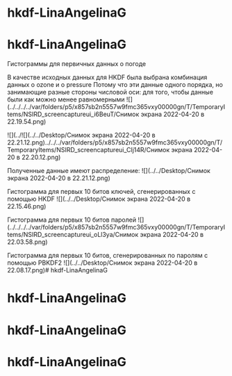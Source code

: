 # hkdf-LinaAngelinaG
# hkdf-LinaAngelinaG


Гистограммы для первичных данных о погоде


В качестве исходных данных для HKDF была выбрана комбинация данных о ozone и о pressure
Потому что эти данные одного порядка, но занимающие разные стороны числовой оси: для того, чтобы данные были как можно менее равномерными
![](../../../../var/folders/p5/x857sb2n5557w9fmc365vxy00000gn/T/TemporaryItems/NSIRD_screencaptureui_i6BeuT/Снимок экрана 2022-04-20 в 22.19.54.png)

![](../![](../../Desktop/Снимок экрана 2022-04-20 в 22.21.12.png)../../../var/folders/p5/x857sb2n5557w9fmc365vxy00000gn/T/TemporaryItems/NSIRD_screencaptureui_Clj14R/Снимок экрана 2022-04-20 в 22.20.12.png)

Полученные данные имеют распределение:
![](../../Desktop/Снимок экрана 2022-04-20 в 22.21.12.png)

Гистограмма для первых 10 битов ключей, сгенерированных с помощью HKDF
![](../../Desktop/Снимок экрана 2022-04-20 в 22.15.46.png)

Гистограмма для первых 10 битов паролей
![](../../../../var/folders/p5/x857sb2n5557w9fmc365vxy00000gn/T/TemporaryItems/NSIRD_screencaptureui_oLl3ya/Снимок экрана 2022-04-20 в 22.03.58.png)

Гистограмма для первых 10 битов, сгенерированных по паролям с помощью PBKDF2
![](../../Desktop/Снимок экрана 2022-04-20 в 22.08.17.png)# hkdf-LinaAngelinaG
# hkdf-LinaAngelinaG
# hkdf-LinaAngelinaG
# hkdf-LinaAngelinaG
